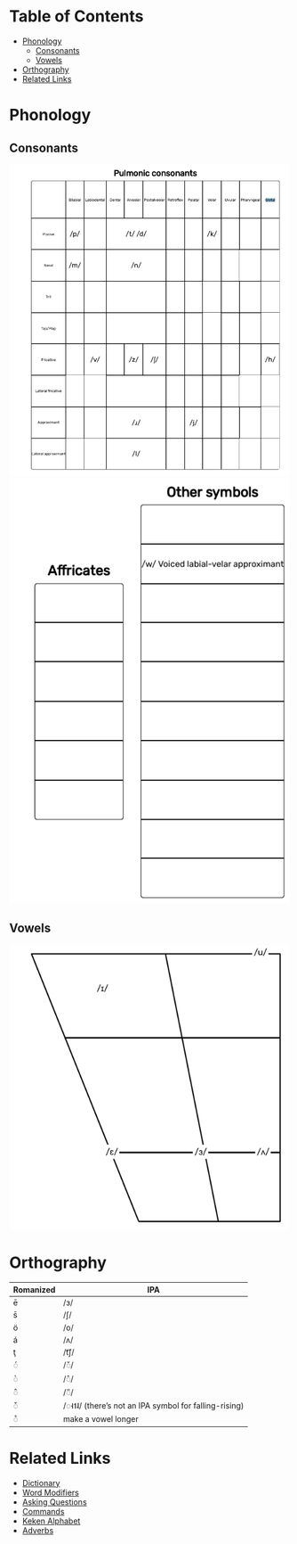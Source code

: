 # Table of Contents
- [Phonology](#phonology)
	- [Consonants](#consonants)
	- [Vowels](#vowels)
- [Orthography](#orthography)
- [Related Links](#related-links)

# Phonology
## Consonants
![A table showing each IPA consonant in Keken.](consonants.png)
![A table showing other IPA symbols that didn't fit into the other table.](special_consonants.png)
## Vowels
![A table showing all the IPA vowels in Keken.](vowels.png)

# Orthography

| Romanized |  IPA  |
| --------- | ----- |
| ē		 | /ɜ/   |
| s̄		 | /ʃ/   |
| ö		 | /o/   |
| á		 | /ʌ/   |
| ţ		 | /t͡ʃ/  |
| ◌́		 | /◌̌/   |
| ◌̀		 | /◌̂/   |
| ◌̂		 | /◌᷈/   |
| ◌̌         | /◌˧˦˨/ (there’s not an IPA symbol for falling-rising) |
| ◌̊         | make a vowel longer |

# Related Links
- [Dictionary](dictionary.md)
- [Word Modifiers](word_modifiers.md)
- [Asking Questions](asking_questions.md)
- [Commands](commands.md)
- [Keken Alphabet](keken_alphabet.md)
- [Adverbs](adverbs.md)